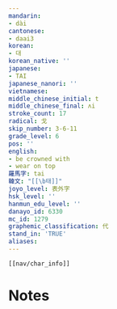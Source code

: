 ```yaml
---
mandarin:
- dài
cantonese:
- daai3
korean:
- 대
korean_native: ''
japanese:
- TAI
japanese_nanori: ''
vietnamese:
middle_chinese_initial: t
middle_chinese_final: ʌi
stroke_count: 17
radical: 戈
skip_number: 3-6-11
grade_level: 6
pos: ''
english:
- be crowned with
- wear on top
羅馬字: tai
韓文: "[[\b태]]"
joyo_level: 表外字
hsk_level: ''
hanmun_edu_level: ''
danayo_id: 6330
mc_id: 1279
graphemic_classification: 代
stand_in: 'TRUE'
aliases:
---
```

```meta-bind-embed
[[nav/char_info]]
```

# Notes
